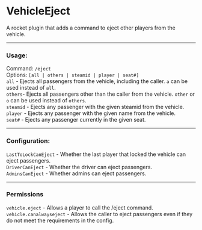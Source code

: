 # VehicleEject  
A rocket plugin that adds a command to eject other players from the vehicle.

---

### Usage: 

Command: `/eject`  
Options: `[all | others | steamid | player | seat#]`  
`all` - Ejects all passengers from the vehicle, including the caller. `a` can be used instead of `all`.  
`others`- Ejects all passengers other than the caller from the vehicle. `other` or `o` can be used instead of `others`.  
`steamid` - Ejects any passenger with the given steamid from the vehicle.  
`player` - Ejects any passenger with the given name from the vehicle.  
`seat#` - Ejects any passenger currently in the given seat.

---

### Configuration:

`LastToLockCanEject` - Whether the last player that locked the vehicle can eject passengers.  
`DriverCanEject` - Whether the driver can eject passengers.  
`AdminsCanEject` - Whether admins can eject passengers.  

---

### Permissions

`vehicle.eject` - Allows a player to call the /eject command.  
`vehicle.canalwayseject` - Allows the caller to eject passengers even if they do not meet the requirements in the config.
